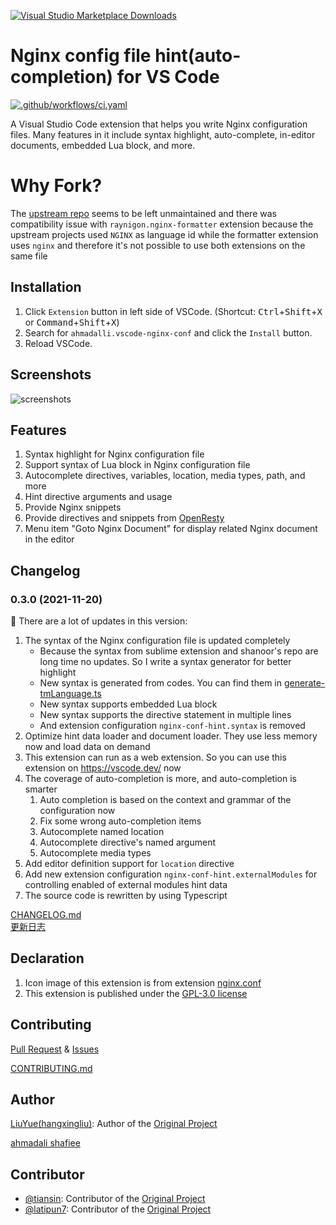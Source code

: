 [![Visual Studio Marketplace Downloads](https://img.shields.io/visual-studio-marketplace/d/ahmadalli.vscode-nginx-conf)](https://marketplace.visualstudio.com/items?itemName=ahmadalli.vscode-nginx-conf)

# Nginx config file hint(auto-completion) for VS Code

[![.github/workflows/ci.yaml](https://github.com/ahmadalli/vscode-nginx-conf-hint/actions/workflows/ci.yaml/badge.svg)](https://github.com/ahmadalli/vscode-nginx-conf-hint/actions/workflows/ci.yaml)


A Visual Studio Code extension that helps you write Nginx configuration files. 
Many features in it include syntax highlight, auto-complete, in-editor documents, embedded Lua block, and more.


# Why Fork?

The [upstream repo][upstream-repo] seems to be left unmaintained and there was compatibility issue with `raynigon.nginx-formatter` extension because the upstream projects used `NGINX` as language id while the formatter extension uses `nginx` and therefore it's not possible to use both extensions on the same file

## Installation

1. Click `Extension` button in left side of VSCode. (Shortcut: <kbd>Ctrl</kbd>+<kbd>Shift</kbd>+<kbd>X</kbd> or <kbd>Command</kbd>+<kbd>Shift</kbd>+<kbd>X</kbd>)
1. Search for `ahmadalli.vscode-nginx-conf` and click the `Install` button.
1. Reload VSCode.

## Screenshots

![screenshots](https://raw.githubusercontent.com/ahmadalli/vscode-nginx-conf/master/images/screenshots.gif)

## Features

1. Syntax highlight for Nginx configuration file
2. Support syntax of Lua block in Nginx configuration file
3. Autocomplete directives, variables, location, media types, path, and more
4. Hint directive arguments and usage
5. Provide Nginx snippets
6. Provide directives and snippets from [OpenResty](https://github.com/openresty/)
7. Menu item "Goto Nginx Document" for display related Nginx document in the editor 

## Changelog

### 0.3.0 (2021-11-20)

:mega: There are a lot of updates in this version:

1. The syntax of the Nginx configuration file is updated completely
	- Because the syntax from sublime extension and shanoor's repo are long time no updates. So I write a syntax generator for better highlight
	- New syntax is generated from codes. You can find them in [generate-tmLanguage.ts](src/syntax/generate-tmLanguage.ts)
	- New syntax supports embedded Lua block
	- New syntax supports the directive statement in multiple lines
	- And extension configuration `nginx-conf-hint.syntax` is removed
2. Optimize hint data loader and document loader. They use less memory now and load data on demand
3. This extension can run as a web extension. So you can use this extension on <https://vscode.dev/> now
4. The coverage of auto-completion is more, and auto-completion is smarter
	1. Auto completion is based on the context and grammar of the configuration now
	2. Fix some wrong auto-completion items
	3. Autocomplete named location
	4. Autocomplete directive's named argument
	5. Autocomplete media types 
5. Add editor definition support for `location` directive
6. Add new extension configuration `nginx-conf-hint.externalModules` for controlling enabled of external modules hint data
7. The source code is rewritten by using Typescript

[CHANGELOG.md](docs/CHANGELOG.md)   
[更新日志](docs/CHANGELOG.zh-Hans.md)

## Declaration

1. Icon image of this extension is from extension [nginx.conf][icon-nginx] 
2. This extension is published under the [GPL-3.0 license](LICENSE)

## Contributing

[Pull Request][pr] & [Issues][issues]

[CONTRIBUTING.md](docs/CONTRIBUTING.md)

## Author

[LiuYue(hangxingliu)](https://github.com/hangxingliu): Author of the [Original Project][upstream-repo]

[ahmadali shafiee](https://github.com/ahmadalli)

## Contributor

- [@tiansin](https://github.com/tiansin): Contributor of the [Original Project][upstream-repo]
- [@latipun7](https://github.com/latipun7): Contributor of the [Original Project][upstream-repo]


[nginx-doc]: https://nginx.org/en/docs/
[doc-script]: https://github.com/ahmadalli/vscode-nginx-conf-hint/blob/master/utils/download_hint_data.js
[icon-nginx]: https://github.com/shanoor/vscode-nginx/blob/master/nginx_logo.png
[issues]: https://github.com/ahmadalli/vscode-nginx-conf/issues
[pr]: https://github.com/ahmadalli/vscode-nginx-conf/pulls
[changelog]: https://github.com/ahmadalli/vscode-nginx-conf/blob/master/docs/CHANGELOG.md
[upstream-repo]: https://github.com/hangxingliu/vscode-nginx-conf-hint

